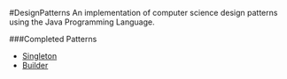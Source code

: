 #DesignPatterns
An implementation of computer science design patterns using the Java Programming Language.

###Completed Patterns
* <a href="#link">Singleton</a>
* <a href="#link">Builder</a>